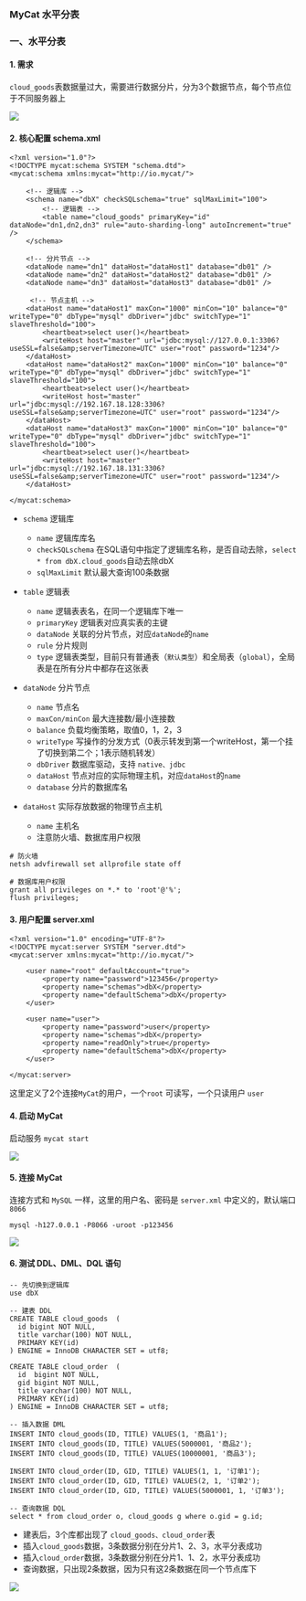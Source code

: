 ### MyCat 水平分表
### 一、水平分表
#### 1. 需求
`cloud_goods`表数据量过大，需要进行数据分片，分为3个数据节点，每个节点位于不同服务器上

![](https://fgq233.github.io/imgs/mysql/mycat3.png)


#### 2. 核心配置  schema.xml
```
<?xml version="1.0"?>
<!DOCTYPE mycat:schema SYSTEM "schema.dtd">
<mycat:schema xmlns:mycat="http://io.mycat/">
	
	<!-- 逻辑库 -->
	<schema name="dbX" checkSQLschema="true" sqlMaxLimit="100">
		<!-- 逻辑表 -->
		<table name="cloud_goods" primaryKey="id" dataNode="dn1,dn2,dn3" rule="auto-sharding-long" autoIncrement="true" />
	</schema>
	 
	<!-- 分片节点 -->
	<dataNode name="dn1" dataHost="dataHost1" database="db01" />
	<dataNode name="dn2" dataHost="dataHost2" database="db01" />
	<dataNode name="dn3" dataHost="dataHost3" database="db01" />
	 
	 <!-- 节点主机 -->
	<dataHost name="dataHost1" maxCon="1000" minCon="10" balance="0" writeType="0" dbType="mysql" dbDriver="jdbc" switchType="1"  slaveThreshold="100">
		<heartbeat>select user()</heartbeat>
		<writeHost host="master" url="jdbc:mysql://127.0.0.1:3306?useSSL=false&amp;serverTimezone=UTC" user="root" password="1234"/> 
	</dataHost>
	<dataHost name="dataHost2" maxCon="1000" minCon="10" balance="0" writeType="0" dbType="mysql" dbDriver="jdbc" switchType="1"  slaveThreshold="100">
		<heartbeat>select user()</heartbeat>
		<writeHost host="master" url="jdbc:mysql://192.167.18.128:3306?useSSL=false&amp;serverTimezone=UTC" user="root" password="1234"/> 
	</dataHost>
	<dataHost name="dataHost3" maxCon="1000" minCon="10" balance="0" writeType="0" dbType="mysql" dbDriver="jdbc" switchType="1"  slaveThreshold="100">
		<heartbeat>select user()</heartbeat>
		<writeHost host="master" url="jdbc:mysql://192.167.18.131:3306?useSSL=false&amp;serverTimezone=UTC" user="root" password="1234"/> 
	</dataHost>
	
</mycat:schema>
```

* `schema` 逻辑库 
  * `name` 逻辑库库名 
  * `checkSQLschema` 在SQL语句中指定了逻辑库名称，是否自动去除，`select * from dbX.cloud_goods`自动去除dbX
  * `sqlMaxLimit` 默认最大查询100条数据
  
* `table` 逻辑表 
  * `name` 逻辑表表名，在同一个逻辑库下唯一
  * `primaryKey` 逻辑表对应真实表的主键
  * `dataNode` 关联的分片节点，对应`dataNode`的`name`
  * `rule` 分片规则
  * `type` 逻辑表类型，目前只有普通表（`默认类型`）和全局表（`global`），全局表是在所有分片中都存在这张表
  
* `dataNode` 分片节点 
  * `name` 节点名
  * `maxCon/minCon` 最大连接数/最小连接数
  * `balance` 负载均衡策略，取值0，1，2，3
  * `writeType` 写操作的分发方式（0表示转发到第一个writeHost，第一个挂了切换到第二个；1表示随机转发）
  * `dbDriver` 数据库驱动，支持 `native、jdbc`
  * `dataHost` 节点对应的实际物理主机，对应`dataHost`的`name`
  * `database` 分片的数据库名
  
* `dataHost` 实际存放数据的物理节点主机
  * `name` 主机名
  * 注意防火墙、数据库用户权限 
   
```
# 防火墙
netsh advfirewall set allprofile state off 

# 数据库用户权限
grant all privileges on *.* to 'root'@'%';
flush privileges;   
```


#### 3. 用户配置  server.xml
```
<?xml version="1.0" encoding="UTF-8"?>
<!DOCTYPE mycat:server SYSTEM "server.dtd">
<mycat:server xmlns:mycat="http://io.mycat/">
    
	<user name="root" defaultAccount="true">
		<property name="password">123456</property>
		<property name="schemas">dbX</property>
		<property name="defaultSchema">dbX</property>
	</user>

	<user name="user">
		<property name="password">user</property>
		<property name="schemas">dbX</property>
		<property name="readOnly">true</property>
		<property name="defaultSchema">dbX</property>
	</user>

</mycat:server>
```

这里定义了2个连接`MyCat`的用户，一个`root` 可读写，一个只读用户 `user`


#### 4. 启动 MyCat
启动服务 `mycat start`

![](https://fgq233.github.io/imgs/mysql/mycat4.png)


#### 5. 连接 MyCat
连接方式和 `MySQL` 一样，这里的用户名、密码是 `server.xml` 中定义的，默认端口`8066`

```
mysql -h127.0.0.1 -P8066 -uroot -p123456
```

![](https://fgq233.github.io/imgs/mysql/mycat5.png)


#### 6. 测试 DDL、DML、DQL 语句
```
-- 先切换到逻辑库
use dbX

-- 建表 DDL
CREATE TABLE cloud_goods  (
  id bigint NOT NULL,
  title varchar(100) NOT NULL,
  PRIMARY KEY(id) 
) ENGINE = InnoDB CHARACTER SET = utf8;

CREATE TABLE cloud_order  (
  id  bigint NOT NULL,
  gid bigint NOT NULL,
  title varchar(100) NOT NULL,
  PRIMARY KEY(id) 
) ENGINE = InnoDB CHARACTER SET = utf8;

-- 插入数据 DML
INSERT INTO cloud_goods(ID, TITLE) VALUES(1, '商品1');
INSERT INTO cloud_goods(ID, TITLE) VALUES(5000001, '商品2');
INSERT INTO cloud_goods(ID, TITLE) VALUES(10000001, '商品3');

INSERT INTO cloud_order(ID, GID, TITLE) VALUES(1, 1, '订单1');
INSERT INTO cloud_order(ID, GID, TITLE) VALUES(2, 1, '订单2');
INSERT INTO cloud_order(ID, GID, TITLE) VALUES(5000001, 1, '订单3');

-- 查询数据 DQL
select * from cloud_order o, cloud_goods g where o.gid = g.id;
```

* 建表后，3个库都出现了 `cloud_goods、cloud_order`表
* 插入`cloud_goods`数据，3条数据分别在分片1、2、3，水平分表成功
* 插入`cloud_order`数据，3条数据分别在分片1、1、2，水平分表成功
* 查询数据，只出现2条数据，因为只有这2条数据在同一个节点库下
    
![](https://fgq233.github.io/imgs/mysql/mycat6.png)


